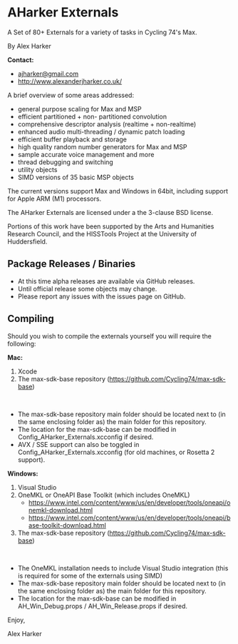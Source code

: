 AHarker Externals
=================

A Set of 80+ Externals for a variety of tasks in Cycling 74's Max.

By Alex Harker

**Contact:**

* ajharker@gmail.com 
* http://www.alexanderjharker.co.uk/
			
A brief overview of some areas addressed:

* general purpose scaling for Max and MSP
* efficient partitioned + non- partitioned convolution
* comprehensive descriptor analysis (realtime + non-realtime)
* enhanced audio multi-threading / dynamic patch loading
* efficient buffer playback and storage
* high quality random number generators for Max and MSP
* sample accurate voice management and more
* thread debugging and switching
* utility objects
* SIMD versions of 35 basic MSP objects

The current versions support Max and Windows in 64bit, including support for Apple ARM (M1) processors.

The AHarker Externals are licensed under a the 3-clause BSD license.

Portions of this work have been supported by the Arts and Humanities Research Council, and the HISSTools Project at the University of Huddersfield.

Package Releases / Binaries
---------

- At this time alpha releases are available via GitHub releases. 
- Until official release some objects may change. 
- Please report any issues with the issues page on GitHub. 

Compiling
---------

Should you wish to compile the externals yourself you will require the following:

**Mac:**
1. Xcode
2. The max-sdk-base repository (https://github.com/Cycling74/max-sdk-base)

<br>

* The max-sdk-base repository main folder should be located next to (in the same enclosing folder as) the main folder for this repository.
* The location for the max-sdk-base can be modified in Config_AHarker_Externals.xcconfig if desired.
* AVX / SSE support can also be toggled in Config_AHarker_Externals.xcconfig (for old machines, or Rosetta 2 support).

**Windows:**
1. Visual Studio
2. OneMKL or OneAPI Base Toolkit (which includes OneMKL)
    - https://www.intel.com/content/www/us/en/developer/tools/oneapi/onemkl-download.html
    - https://www.intel.com/content/www/us/en/developer/tools/oneapi/base-toolkit-download.html
3. The max-sdk-base repository (https://github.com/Cycling74/max-sdk-base)

<br>

* The OneMKL installation needs to include Visual Studio integration (this is required for some of the externals using SIMD)
* The max-sdk-base repository main folder should be located next to (in the same enclosing folder as) the main folder for this repository.
* The location for the max-sdk-base can be modified in AH_Win_Debug.props / AH_Win_Release.props if desired.

Enjoy,

Alex Harker

